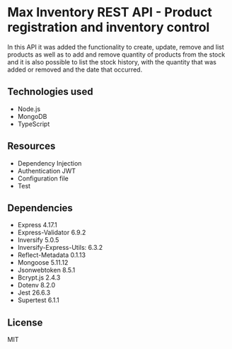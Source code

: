 # Max Inventory REST API - Product registration and inventory control

In this API it was added the functionality to create, update, remove and list products as well as to add and remove quantity of products from the stock and it is also possible to list the stock history, with the quantity that was added or removed and the date that occurred.

## Technologies used
  - Node.js
  - MongoDB
  - TypeScript
  
## Resources
  - Dependency Injection
  - Authentication JWT
  - Configuration file
  - Test
 
 ## Dependencies  
  - Express 4.17.1
  - Express-Validator 6.9.2
  - Inversify 5.0.5
  - Inversify-Express-Utils: 6.3.2
  - Reflect-Metadata 0.1.13
  - Mongoose 5.11.12
  - Jsonwebtoken 8.5.1
  - Bcrypt.js 2.4.3
  - Dotenv 8.2.0
  - Jest 26.6.3
  - Supertest 6.1.1
 

## License
MIT